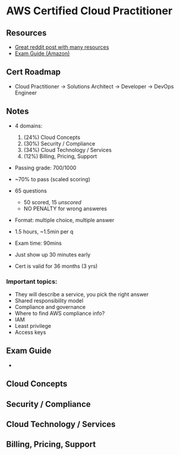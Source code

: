 # AWS Certified Cloud Practitioner
## Resources
- [Great reddit post with many resources](https://www.reddit.com/r/AWSCertifications/comments/1d1xg1p/aws_certified_cloud_practitioner_clfc02_ccp/?share_id=QpAk_O3IN3qWkf9nX2zZw&utm_content=1&utm_medium=android_app&utm_name=androidcss&utm_source=share&utm_term=1)
- [Exam Guide (Amazon)](https://d1.awsstatic.com/training-and-certification/docs-cloud-practitioner/AWS-Certified-Cloud-Practitioner_Exam-Guide.pdf)

## Cert Roadmap
- Cloud Practitioner -> Solutions Architect -> Developer -> DevOps Engineer

## Notes
- 4 domains:
  1. (24%) Cloud Concepts
  2. (30%) Security / Compliance
  3. (34%) Cloud Technology / Services
  4. (12%) Billing, Pricing, Support

- Passing grade: 700/1000
- ~70% to pass (scaled scoring)
- 65 questions
  - 50 scored, 15 _unscored_
  - NO PENALTY for wrong answeres
- Format: multiple choice, multiple answer
- 1.5 hours, ~1.5min per q
- Exam time: 90mins
- Just show up 30 minutes early
- Cert is valid for 36 months (3 yrs)

### Important topics:
- They will describe a service, you pick the right answer
- Shared responsibility model
- Compliance and governance
- Where to find AWS compliance info?
- IAM
- Least privilege
- Access keys

## Exam Guide
- 

## Cloud Concepts

## Security / Compliance

## Cloud Technology / Services

## Billing, Pricing, Support
